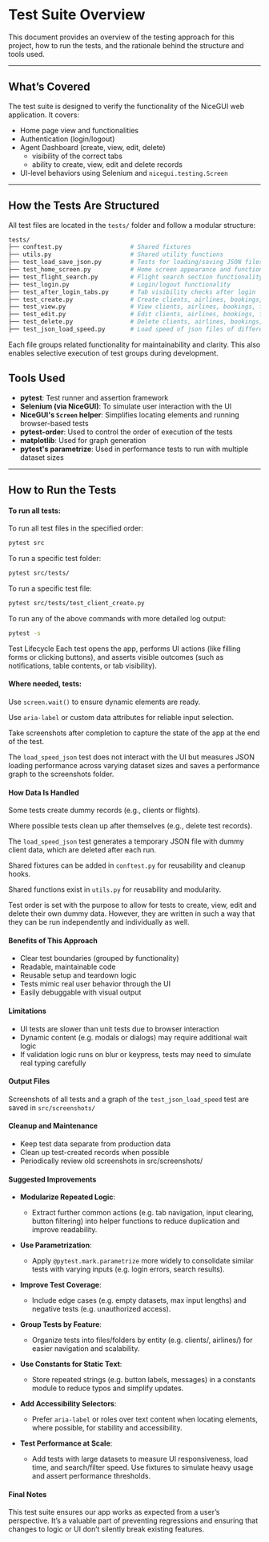 # Test Suite Overview

This document provides an overview of the testing approach for this project, how to run the tests, and the rationale behind the structure and tools used.

---

## What’s Covered

The test suite is designed to verify the functionality of the NiceGUI web application. It covers:

- Home page view and functionalities
- Authentication (login/logout)
- Agent Dashboard (create, view, edit, delete)
  - visibility of the correct tabs
  - ability to create, view, edit and delete records
- UI-level behaviors using Selenium and `nicegui.testing.Screen`

---

## How the Tests Are Structured

All test files are located in the `tests/` folder and follow a modular structure:

```bash
tests/
├── conftest.py                   # Shared fixtures
├── utils.py                      # Shared utility functions
├── test_load_save_json.py        # Tests for loading/saving JSON files
├── test_home_screen.py           # Home screen appearance and functionality
├── test_flight_search.py         # Flight search section functionality
├── test_login.py                 # Login/logout functionality
├── test_after_login_tabs.py      # Tab visibility checks after login
├── test_create.py                # Create clients, airlines, bookings, flights
├── test_view.py                  # View clients, airlines, bookings, flights
├── test_edit.py                  # Edit clients, airlines, bookings, flights
├── test_delete.py                # Delete clients, airlines, bookings, flights
├── test_json_load_speed.py       # Load speed of json files of different sizes
```
Each file groups related functionality for maintainability and clarity. This also enables selective execution of test groups during development.

## Tools Used

- **pytest**: Test runner and assertion framework
- **Selenium (via NiceGUI)**: To simulate user interaction with the UI
- **NiceGUI's `Screen` helper**: Simplifies locating elements and running browser-based tests
- **pytest-order**: Used to control the order of execution of the tests
- **matplotlib**: Used for graph generation
- **pytest's parametrize**: Used in performance tests to run with multiple dataset sizes

---

## How to Run the Tests

#### To run all tests:

To run all test files in the specified order:

```bash
pytest src
```
To run a specific test folder:

```bash
pytest src/tests/
```
To run a specific test file:

```bash
pytest src/tests/test_client_create.py
```

To run any of the above commands with more detailed log output:

```bash
pytest -s
```

Test Lifecycle
Each test opens the app, performs UI actions (like filling forms or clicking buttons), and asserts visible outcomes (such as notifications, table contents, or tab visibility).

#### Where needed, tests:

Use `screen.wait()` to ensure dynamic elements are ready.

Use `aria-label` or custom data attributes for reliable input selection.

Take screenshots after completion to capture the state of the app at the end of the test.

The `load_speed_json` test does not interact with the UI but measures JSON loading performance across varying dataset sizes and saves a performance graph to the screenshots folder.

#### How Data Is Handled
Some tests create dummy records (e.g., clients or flights). 

Where possible tests clean up after themselves (e.g., delete test records).

The `load_speed_json` test generates a temporary JSON file with dummy client data, which are deleted after each run.

Shared fixtures can be added in `conftest.py` for reusability and cleanup hooks.

Shared functions exist in `utils.py` for reusability and modularity.

Test order is set with the purpose to allow for tests to create, view, edit and delete their own dummy data. However, they are written in such a way that they can be run independently and individually as well.

#### Benefits of This Approach
- Clear test boundaries (grouped by functionality)
- Readable, maintainable code
- Reusable setup and teardown logic
- Tests mimic real user behavior through the UI
- Easily debuggable with visual output

#### Limitations
- UI tests are slower than unit tests due to browser interaction
- Dynamic content (e.g. modals or dialogs) may require additional wait logic
- If validation logic runs on blur or keypress, tests may need to simulate real typing carefully

#### Output Files
Screenshots of all tests and a graph of the `test_json_load_speed` test are saved in `src/screenshots/`

#### Cleanup and Maintenance
- Keep test data separate from production data
- Clean up test-created records when possible
- Periodically review old screenshots in src/screenshots/

#### Suggested Improvements
- <strong>Modularize Repeated Logic</strong>:
  - Extract further common actions (e.g. tab navigation, input clearing, button filtering) into helper functions to reduce duplication and improve readability.

- <strong>Use Parametrization</strong>:
  - Apply `@pytest.mark.parametrize` more widely to consolidate similar tests with varying inputs (e.g. login errors, search results).

- <strong>Improve Test Coverage</strong>:
  - Include edge cases (e.g. empty datasets, max input lengths) and negative tests (e.g. unauthorized access).

- <strong>Group Tests by Feature</strong>:
  - Organize tests into files/folders by entity (e.g. clients/, airlines/) for easier navigation and scalability.

- <strong>Use Constants for Static Text</strong>:
  - Store repeated strings (e.g. button labels, messages) in a constants module to reduce typos and simplify updates.

- <strong>Add Accessibility Selectors</strong>:
  - Prefer `aria-label` or roles over text content when locating elements, where possible, for stability and accessibility.

- <strong>Test Performance at Scale</strong>:
  - Add tests with large datasets to measure UI responsiveness, load time, and search/filter speed. Use fixtures to simulate heavy usage and assert performance thresholds.

#### Final Notes
This test suite ensures our app works as expected from a user’s perspective. It’s a valuable part of preventing regressions and ensuring that changes to logic or UI don’t silently break existing features.